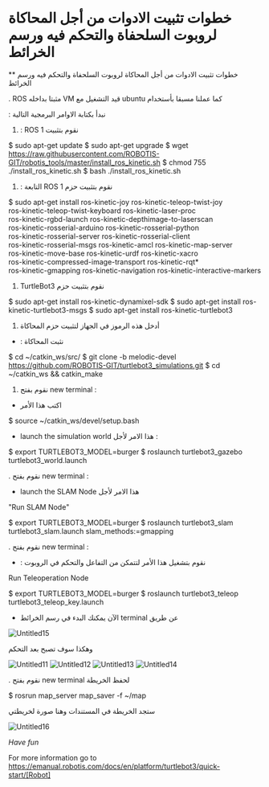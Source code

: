 # خطوات تثبيت الادوات من أجل المحاكاة لروبوت السلحفاة والتحكم فيه ورسم الخرائط 


** خطوات تثبيت الادوات من أجل المحاكاة لروبوت السلحفاة والتحكم فيه ورسم الخرائط 

.  ROS مثبتا بداخله VM قيد التشغيل مع ubuntu كما عملنا مسبقا بأستخدام 

:  نبدأ بكتابة الاوامر البرمجية  التالية   

1.  : ROS 1 نقوم بتثبيت 

 $ sudo apt-get update
 $ sudo apt-get upgrade
 $ wget https://raw.githubusercontent.com/ROBOTIS-GIT/robotis_tools/master/install_ros_kinetic.sh
 $ chmod 755 ./install_ros_kinetic.sh 
 $ bash ./install_ros_kinetic.sh


1. : التابعة ROS 1 نقوم بتثبيت حزم 


 $ sudo apt-get install ros-kinetic-joy ros-kinetic-teleop-twist-joy \
  ros-kinetic-teleop-twist-keyboard ros-kinetic-laser-proc \
  ros-kinetic-rgbd-launch ros-kinetic-depthimage-to-laserscan \
  ros-kinetic-rosserial-arduino ros-kinetic-rosserial-python \
  ros-kinetic-rosserial-server ros-kinetic-rosserial-client \
  ros-kinetic-rosserial-msgs ros-kinetic-amcl ros-kinetic-map-server \
  ros-kinetic-move-base ros-kinetic-urdf ros-kinetic-xacro \
  ros-kinetic-compressed-image-transport ros-kinetic-rqt* \
  ros-kinetic-gmapping ros-kinetic-navigation ros-kinetic-interactive-markers




1. TurtleBot3  نقوم بتثبيت حزم 

 $ sudo apt-get install ros-kinetic-dynamixel-sdk
 $ sudo apt-get install ros-kinetic-turtlebot3-msgs
 $ sudo apt-get install ros-kinetic-turtlebot3

1. أدخل هذه الرموز في الجهاز لتثبيت حزم المحاكاة

 * : نثبت المحاكاة 

 $ cd ~/catkin_ws/src/
 $ git clone -b melodic-devel https://github.com/ROBOTIS-GIT/turtlebot3_simulations.git
 $ cd ~/catkin_ws && catkin_make


1. ​نقوم بفتح new terminal : 
  
*  اكتب هذا الأمر

 $ source ~/catkin_ws/devel/setup.bash

*  launch the simulation world هذا الامر لأجل : 

 $ export TURTLEBOT3_MODEL=burger
 $ roslaunch turtlebot3_gazebo turtlebot3_world.launch


.  ​نقوم بفتح new terminal : 

* launch the SLAM Node  هذا الامر لأجل 

"Run SLAM Node"

 $ export TURTLEBOT3_MODEL=burger
 $ roslaunch turtlebot3_slam turtlebot3_slam.launch slam_methods:=gmapping



.  ​نقوم بفتح new terminal : 

*  : نقوم بتشغيل هذا الأمر لتتمكن من التفاعل والتحكم في الروبوت

Run Teleoperation Node

 $ export TURTLEBOT3_MODEL=burger
 $ roslaunch turtlebot3_teleop turtlebot3_teleop_key.launch

* الآن يمكنك البدء في رسم الخرائط
 terminal عن طريق 

![Untitled15](https://user-images.githubusercontent.com/85697922/124582239-8386bb00-de5a-11eb-80a7-7608c8cdc82b.png)


وهكذا سوف تصبح بعد التحكم 

![Untitled11](https://user-images.githubusercontent.com/85697922/124581707-00656500-de5a-11eb-9eff-6709d2dca799.png)
![Untitled12](https://user-images.githubusercontent.com/85697922/124581719-05c2af80-de5a-11eb-9276-6e8b3b1f2aab.png)
![Untitled13](https://user-images.githubusercontent.com/85697922/124581743-0c512700-de5a-11eb-961e-d154255cb85e.png)
![Untitled14](https://user-images.githubusercontent.com/85697922/124581762-1115db00-de5a-11eb-925e-e0e317dd5b17.png)

.  نقوم بفتح new terminal لحفظ الخريطة 

 $ rosrun map_server map_saver -f ~/map

ستجد الخريطة في المستندات وهنا صورة لخريطتي


![Untitled16](https://user-images.githubusercontent.com/85697922/124582544-c6489300-de5a-11eb-87b0-68f54a12129b.png)



*Have fun* 





For more information go to https://emanual.robotis.com/docs/en/platform/turtlebot3/quick-start/[Robot]
